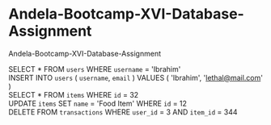 # Andela-Bootcamp-XVI-Database-Assignment

Andela-Bootcamp-XVI-Database-Assignment

SELECT * FROM `users` WHERE `username` = 'Ibrahim' <br>
INSERT INTO `users` ( `username`, `email` ) VALUES ( 'Ibrahim', 'lethal@mail.com' ) <br>
SELECT * FROM `items` WHERE `id` = 32 <br>
UPDATE `items` SET `name` = 'Food Item' WHERE `id` = 12 <br>
DELETE FROM `transactions` WHERE `user_id` = 3 AND `item_id` = 344 <br>
